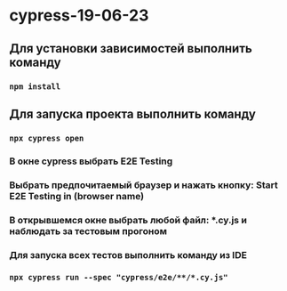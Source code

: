 # cypress-19-06-23
## Для установки зависимостей выполнить команду 
### `npm install`
## Для запуска проекта выполнить команду
### `npx cypress open`
### В окне cypress выбрать E2E Testing
### Выбрать предпочитаемый браузер и нажать кнопку: Start E2E Testing in (browser name)
### В открывшемся окне выбрать любой файл: *.cy.js и наблюдать за тестовым прогоном 
### Для запуска всех тестов выполнить команду из IDE
### `npx cypress run --spec "cypress/e2e/**/*.cy.js"`

